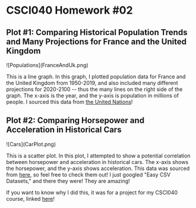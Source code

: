 <h1>CSCI040 Homework #02 </h1>

<h2>Plot #1: Comparing Historical Population Trends and Many Projections for France and the United Kingdom </h2>
![Populations](FranceAndUk.png)

This is a line graph. In this graph, I plotted population data for France and the United Kingdom from 1950-2019, and also included many different projections for 2020-2100 -- thus the many lines on the right side of the graph. The x-axis is the year, and the y-axis is population in millions of people. I sourced this data from [the United Nations](http://data.un.org/)!

<h2> Plot #2: Comparing Horsepower and Acceleration in Historical Cars</h2>
![Cars](CarPlot.png)

This is a scatter plot. In this plot, I attempted to show a potential correlation between horsepower and acceleration in historical cars. The x-axis shows the horsepower, and the y-axis shows acceleration. This data was sourced from [here](https://perso.telecom-paristech.fr/eagan/class/igr204/datasets), so feel free to check them out! I just googled "Easy CSV Datasets," and there they were! They are amazing!

If you want to know why I did this, it was for a project for my CSCI040 course, linked [here](https://github.com/mikeizbicki/cmc-csci040/tree/2020fall/hw_02)!